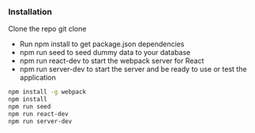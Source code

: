 ### Installation
Clone the repo
  git clone
* Run npm install to get package.json dependencies
* npm run seed to seed dummy data to your database
* npm run react-dev to start the webpack server for React
* npm run server-dev to start the server and be ready to use or test the application

```sh
npm install -g webpack
npm install
npm run seed
npm run react-dev
npm run server-dev